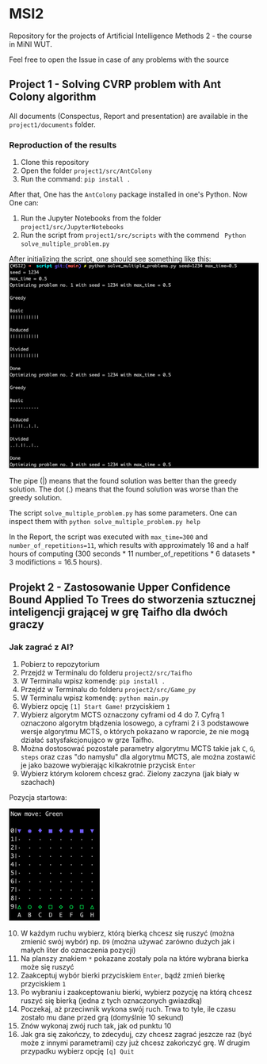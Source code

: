 # MSI2
Repository for the projects of Artificial Intelligence Methods 2 - the course in MiNI WUT.

Feel free to open the Issue in case of any problems with the source

## Project 1 - Solving CVRP problem with Ant Colony algorithm
All documents (Conspectus, Report and presentation) are available in the `project1/documents` folder.

### Reproduction of the results
1. Clone this repository
2. Open the folder `project1/src/AntColony`
3. Run the command: `pip install .`

After that, One has the `AntColony` package installed in one's Python. Now One can:

1. Run the Jupyter Notebooks from the folder `project1/src/JupyterNotebooks`
2. Run the script from `project1/src/scripts` with the commend ` Python solve_multiple_problem.py`

After initializing the script, one should see something like this:
![Ongoing_script_photo_](project1/script_ongoing.png)

The pipe (|) means that the found solution was better than the greedy solution. The dot (.) means that the found solution was worse than the greedy solution.

The script `solve_multiple_problem.py` has some parameters. One can inspect them with `python solve_multiple_problem.py help`

In the Report, the script was executed with `max_time=300` and `number_of_repetitions=11`, which results with approximately 16 and a half hours of computing (300 seconds * 11 number\_of\_repetitions * 6 datasets * 3 modifictions = 16.5 hours).

## Projekt 2 - Zastosowanie Upper Confidence Bound Applied To Trees do stworzenia sztucznej inteligencji grającej w grę Taifho dla dwóch graczy

### Jak zagrać z AI?
1. Pobierz to repozytorium
2. Przejdź w Terminalu do folderu `project2/src/Taifho`
3. W Terminalu wpisz komendę: `pip install .`
4. Przejdź w Terminalu do folderu `project2/src/Game_py`
5. W Terminalu wpisz komendę: `python main.py`
6. Wybierz opcję `[1] Start Game!` przyciskiem `1`
7. Wybierz algorytm MCTS oznaczony cyframi od 4 do 7. Cyfrą 1 oznaczono algorytm błądzenia losowego, a cyframi 2 i 3 podstawowe wersje algorytmu MCTS, o których pokazano w raporcie, że nie mogą działać satysfakcjonująco w grze Taifho.
8. Można dostosować pozostałe parametry algorytmu MCTS takie jak `C`, `G`, `steps` oraz czas "do namysłu" dla algorytmu MCTS, ale można zostawić je jako bazowe wybierając kilkakrotnie przycisk `Enter`
9. Wybierz którym kolorem chcesz grać. Zielony zaczyna (jak biały w szachach)

Pozycja startowa:

![starting_board_photo](project2/starting_board.png)

10. W każdym ruchu wybierz, którą bierką chcesz się ruszyć (można zmienić swój wybór) np. `D9` (można używać zarówno dużych jak i małych liter do oznaczenia pozycji)
11. Na planszy znakiem `*` pokazane zostały pola na które wybrana bierka może się ruszyć
12. Zaakceptuj wybór bierki przyciskiem `Enter`, bądź zmień bierkę przyciskiem `1`
13. Po wybraniu i zaakceptowaniu bierki, wybierz pozycję na którą chcesz ruszyć się bierką (jedna z tych oznaczonych gwiazdką)
14. Poczekaj, aż przeciwnik wykona swój ruch. Trwa to tyle, ile czasu zostało mu dane przed grą (domyślnie 10 sekund)
15. Znów wykonaj zwój ruch tak, jak od punktu 10
16. Jak gra się zakończy, to zdecyduj, czy chcesz zagrać jeszcze raz (być może z innymi parametrami) czy już chcesz zakończyć grę. W drugim przypadku wybierz opcję `[q] Quit`




